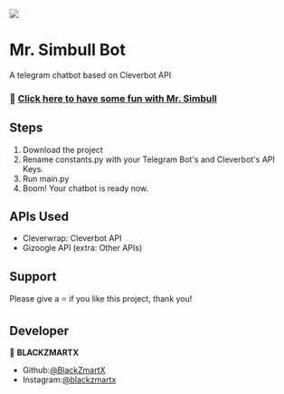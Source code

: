 <p align=”center”>
<img src=”https://user-images.githubusercontent.com/44616490/178137166-aa52e552-5dc5-41ff-8c79-f2867c50c8d8.png">
</p>

# Mr. Simbull Bot

A telegram chatbot based on Cleverbot API

### 🤖 [Click here to have some fun with Mr. Simbull](http://t.me/simbull_bot) 

## Steps 

1. Download the project
2. Rename constants.py with your Telegram Bot's and Cleverbot's API Keys.
3. Run main.py
4. Boom! Your chatbot is ready now.

## APIs Used

- Cleverwrap: Cleverbot API 
- Gizoogle API (extra: Other APIs)

## Support

Please give a ⭐️ if you like this project, thank you!

## Developer

👤 **BLACKZMARTX**

- Github:[@BlackZmartX](https://github.com/BlackZmartX) 
- Instagram:[@blackzmartx](https://www.instagram.com/blackzmartx)
